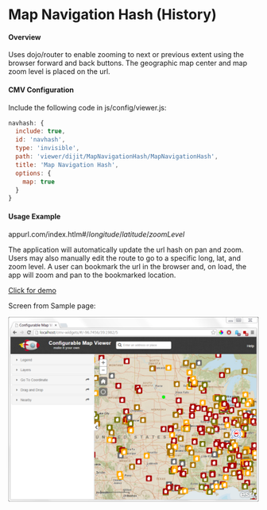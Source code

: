 Map Navigation Hash (History)
======================

#### Overview
Uses dojo/router to enable zooming to next or previous extent using the browser forward and back buttons. The geographic map center and map zoom level is placed on the url.

#### CMV Configuration
Include the following code in js/config/viewer.js:
```javascript
navhash: {
  include: true,
  id: 'navhash',
  type: 'invisible',
  path: 'viewer/dijit/MapNavigationHash/MapNavigationHash',
  title: 'Map Navigation Hash',
  options: {
    map: true
  }
}
```

#### Usage Example
appurl.com/index.htlm#/_longitude_/_latitude_/_zoomLevel_

The application will automatically update the url hash on pan and zoom. Users may also manually edit the route to go to a specific long, lat, and zoom level. A user can bookmark the url in the browser and, on load, the app will zoom and pan to the bookmarked location.

[Click for demo](http://brianbunker.github.com/cmv-widgets)

Screen from Sample page:

![Screenshot](./screenshot.png)
